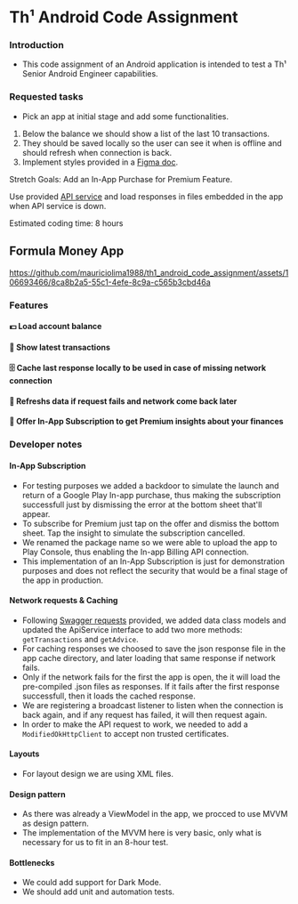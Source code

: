 # Th¹ Android Code Assignment

### Introduction
- This code assignment of an Android application is intended to test a Th¹ Senior Android Engineer capabilities.

### Requested tasks
- Pick an app at initial stage and add some functionalities.
1) Below the balance we should show a list of the last 10 transactions.
2) They should be saved locally so the user can see it when is offline and should refresh when connection is back.
3) Implement styles provided in a [Figma doc](https://www.figma.com/file/gc7NONoPrghg2sVwItLu6f/Formula-Money?type=design&node-id=1%3A2&mode=design&t=jayHJnsOxRog2r49-1).

Stretch Goals: Add an In-App Purchase for Premium Feature.

Use provided [API service](https://8kq890lk50.execute-api.us-east-1.amazonaws.com/prd/api) and load responses in files embedded in the app when API service is down.

Estimated coding time: 8 hours


## Formula Money App

https://github.com/mauriciolima1988/th1_android_code_assignment/assets/106693466/8ca8b2a5-55c1-4efe-8c9a-c565b3cbd46a

### Features
#### 💵 Load account balance
#### 📝 Show latest transactions
#### 🗄 Cache last response locally to be used in case of missing network connection
#### 📶 Refreshs data if request fails and network come back later
#### 🏅 Offer In-App Subscription to get Premium insights about your finances

### Developer notes

#### In-App Subscription
- For testing purposes we added a backdoor to simulate the launch and return of a Google Play In-app purchase, thus making the subscription successfull just by dismissing the error at the bottom sheet that'll appear.
- To subscribe for Premium just tap on the offer and dismiss the bottom sheet. Tap the insight to simulate the subscription cancelled.
- We renamed the package name so we were able to upload the app to Play Console, thus enabling the In-app Billing API connection.
- This implementation of an In-App Subscription is just for demonstration purposes and does not reflect the security that would be a final stage of the app in production.

#### Network requests & Caching
- Following [Swagger requests](https://8kq890lk50.execute-api.us-east-1.amazonaws.com/prd/api) provided, we added data class models and updated the ApiService interface to add two more methods: `getTransactions` and `getAdvice`.
- For caching responses we choosed to save the json response file in the app cache directory, and later loading that same response if network fails.
- Only if the network fails for the first the app is open, the it will load the pre-compiled .json files as responses. If it fails after the first response successfull, then it loads the cached response.
- We are registering a broadcast listener to listen when the connection is back again, and if any request has failed, it will then request again.
- In order to make the API request to work, we needed to add a `ModifiedOkHttpClient` to accept non trusted certificates.

#### Layouts
- For layout design we are using XML files.

#### Design pattern
- As there was already a ViewModel in the app, we procced to use MVVM as design pattern.
- The implementation of the MVVM here is very basic, only what is necessary for us to fit in an 8-hour test.

#### Bottlenecks
- We could add support for Dark Mode.
- We should add unit and automation tests.
